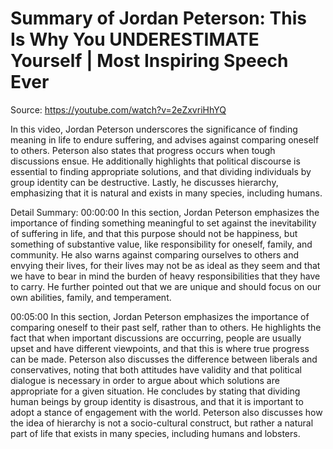 # Summary of Jordan Peterson: This Is Why You UNDERESTIMATE Yourself | Most Inspiring Speech Ever

Source: https://youtube.com/watch?v=2eZxvriHhYQ

In this video, Jordan Peterson underscores the significance of finding meaning in life to endure suffering, and advises against comparing oneself to others. Peterson also states that progress occurs when tough discussions ensue. He additionally highlights that political discourse is essential to finding appropriate solutions, and that dividing individuals by group identity can be destructive. Lastly, he discusses hierarchy, emphasizing that it is natural and exists in many species, including humans.

Detail Summary: 
00:00:00
In this section, Jordan Peterson emphasizes the importance of finding something meaningful to set against the inevitability of suffering in life, and that this purpose should not be happiness, but something of substantive value, like responsibility for oneself, family, and community. He also warns against comparing ourselves to others and envying their lives, for their lives may not be as ideal as they seem and that we have to bear in mind the burden of heavy responsibilities that they have to carry. He further pointed out that we are unique and should focus on our own abilities, family, and temperament.

00:05:00
In this section, Jordan Peterson emphasizes the importance of comparing oneself to their past self, rather than to others. He highlights the fact that when important discussions are occurring, people are usually upset and have different viewpoints, and that this is where true progress can be made. Peterson also discusses the difference between liberals and conservatives, noting that both attitudes have validity and that political dialogue is necessary in order to argue about which solutions are appropriate for a given situation. He concludes by stating that dividing human beings by group identity is disastrous, and that it is important to adopt a stance of engagement with the world. Peterson also discusses how the idea of hierarchy is not a socio-cultural construct, but rather a natural part of life that exists in many species, including humans and lobsters.

